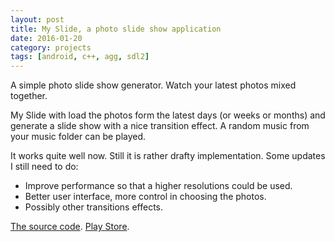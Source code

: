 ```yaml
---
layout: post
title: My Slide, a photo slide show application
date: 2016-01-20
category: projects
tags: [android, c++, agg, sdl2]
---
```


A simple photo slide show generator. Watch your latest photos mixed together.

My Slide with load the photos form the latest days (or weeks or months) and
generate a slide show with a nice transition effect. A random music from your
music folder can be played.

It works quite well now. Still it is rather drafty implementation. Some updates
I still need to do:
* Improve performance so that a higher resolutions could be used.
* Better user interface, more control in choosing the photos.
* Possibly other transitions effects.

[The source code](https://github.com/przemekr/my_slide).
[Play Store](https://play.google.com/store/apps/details?id=com.traffar.my_slide).
